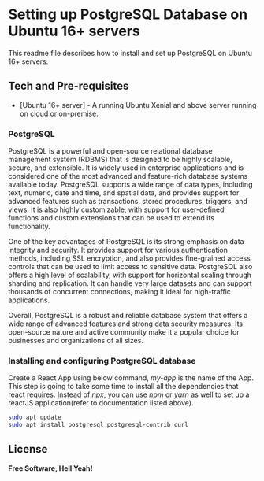 # Setting up PostgreSQL Database on Ubuntu 16+ servers

This readme file describes how to install and set up PostgreSQL on Ubuntu 16+ servers.


## Tech and Pre-requisites

- [Ubuntu 16+ server] - A running Ubuntu Xenial and above server running on cloud or on-premise.

### PostgreSQL
PostgreSQL is a powerful and open-source relational database management system (RDBMS) that is designed to be highly scalable, secure, and extensible. It is widely used in enterprise applications and is considered one of the most advanced and feature-rich database systems available today. PostgreSQL supports a wide range of data types, including text, numeric, date and time, and spatial data, and provides support for advanced features such as transactions, stored procedures, triggers, and views. It is also highly customizable, with support for user-defined functions and custom extensions that can be used to extend its functionality.

One of the key advantages of PostgreSQL is its strong emphasis on data integrity and security. It provides support for various authentication methods, including SSL encryption, and also provides fine-grained access controls that can be used to limit access to sensitive data. PostgreSQL also offers a high level of scalability, with support for horizontal scaling through sharding and replication. It can handle very large datasets and can support thousands of concurrent connections, making it ideal for high-traffic applications.

Overall, PostgreSQL is a robust and reliable database system that offers a wide range of advanced features and strong data security measures. Its open-source nature and active community make it a popular choice for businesses and organizations of all sizes.
### Installing and configuring PostgreSQL database

Create a React App using below command, *my-app* is the name of the App. This step is going to take some time to install all the dependencies that react requires. Instead of *npx*, you can use *npm* or *yarn* as well to set up a reactJS application(refer to documentation listed above).
```sh
sudo apt update
sudo apt install postgresql postgresql-contrib curl
```
## License

**Free Software, Hell Yeah!**
